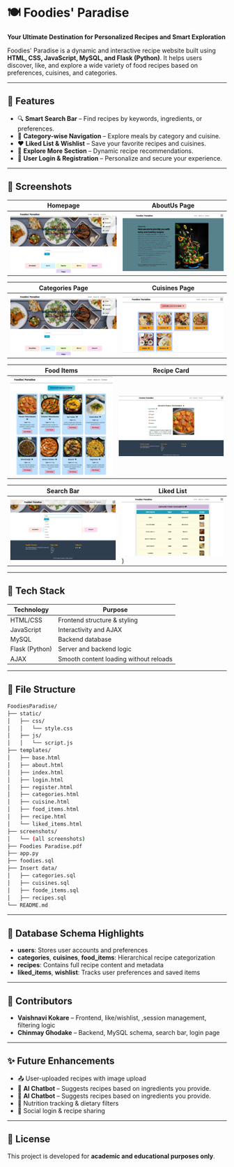 # 🍽️ Foodies' Paradise

**Your Ultimate Destination for Personalized Recipes and Smart Exploration**

Foodies' Paradise is a dynamic and interactive recipe website built using **HTML, CSS, JavaScript, MySQL, and Flask (Python)**. It helps users discover, like, and explore a wide variety of food recipes based on preferences, cuisines, and categories.

---

## 🚀 Features

- 🔍 **Smart Search Bar** – Find recipes by keywords, ingredients, or preferences.
- 🍱 **Category-wise Navigation** – Explore meals by category and cuisine.
- ❤️ **Liked List & Wishlist** – Save your favorite recipes and cuisines.
- 🔁 **Explore More Section** – Dynamic recipe recommendations.
- 🔐 **User Login & Registration** – Personalize and secure your experience.

---

## 📸 Screenshots

| Homepage | AboutUs Page |
|----------|------------|
| ![Homepage](screenshots/home.jpeg) | ![About Us](screenshots/about.jpeg) |

| Categories Page | Cuisines Page |
|---------------|------------|
| ![Categories](screenshots/home.jpeg)  | ![Cuisines Page](screenshots/cuisine.jpeg) |

|  Food Items   | Recipe Card |
|---------------|-------------|
|  ![Food Items](screenshots/food-items.jpeg) | ![Recipe Card](screenshots/recipe.jpeg) |

| Search Bar |  Liked List |
|------------|-------------|
| ![Search Bar](screenshots/search.jpeg) |  ![Liked List](screenshots/liked-items.jpeg)) |


---

## 🧱 Tech Stack

| Technology     | Purpose                             |
|----------------|-------------------------------------|
| HTML/CSS       | Frontend structure & styling        |
| JavaScript     | Interactivity and AJAX              |
| MySQL          | Backend database                    |
| Flask (Python) | Server and backend logic            |
| AJAX           | Smooth content loading without reloads |

---

## 📂 File Structure

```bash
FoodiesParadise/
├── static/
│   ├── css/
│   │   └── style.css
│   ├── js/
│   │   └── script.js
├── templates/
│   ├── base.html
│   ├── about.html
│   ├── index.html
│   ├── login.html
│   ├── register.html
│   ├── categories.html
│   ├── cuisine.html
│   ├── food_items.html
│   ├── recipe.html
│   └── liked_items.html
├── screenshots/
│   └── (all screenshots)
├── Foodies Paradise.pdf
├── app.py
├── foodies.sql
├── Insert data/
│   ├── categories.sql
│   ├── cuisines.sql
│   ├── foode_items.sql
│   ├── recipes.sql
└── README.md
```
---

## 🧠 Database Schema Highlights

- **users**: Stores user accounts and preferences  
- **categories**, **cuisines**, **food_items**: Hierarchical recipe categorization  
- **recipes**: Contains full recipe content and metadata  
- **liked_items**, **wishlist**: Tracks user preferences and saved items

---

## 👥 Contributors

- **Vaishnavi Kokare** – Frontend, like/wishlist, ,session management, filtering logic
- **Chinmay Ghodake** – Backend, MySQL schema, search bar, login page

---

## ✨ Future Enhancements

- 📤 User-uploaded recipes with image upload
- 🧠 **AI Chatbot** – Suggests recipes based on ingredients you provide.
- 🤖 **AI Chatbot** – Suggests recipes based on ingredients you provide.
- 🥗 Nutrition tracking & dietary filters  
- 🔗 Social login & recipe sharing  

---

## 📄 License

This project is developed for **academic and educational purposes only**.

